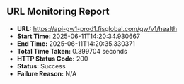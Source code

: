 ## URL Monitoring Report

- **URL:** https://api-gw1-prod1.fisglobal.com/gw/v1/health
- **Start Time:** 2025-06-11T14:20:34.930667
- **End Time:** 2025-06-11T14:20:35.330371
- **Total Time Taken:** 0.399704 seconds
- **HTTP Status Code:** 200
- **Status:** Success
- **Failure Reason:** N/A
